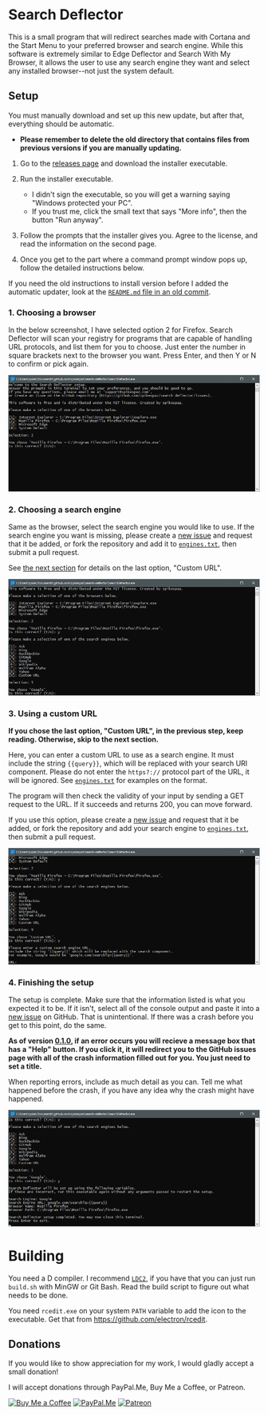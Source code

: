 # Search Deflector

This is a small program that will redirect searches made with Cortana and the Start Menu to your preferred browser and search engine. While this software is extremely similar to Edge Deflector and Search With My Browser, it allows the user to use any search engine they want and select any installed browser--not just the system default.

## Setup

You must manually download and set up this new update, but after that, everything should be automatic.

* **Please remember to delete the old directory that contains files from previous versions if you are manually updating.**

1. Go to the [releases page](https://github.com/spikespaz/search-deflector/releases) and download the installer executable.

2. Run the installer executable.
   * I didn't sign the executable, so you will get a warning saying "Windows protected your PC".
   * If you trust me, click the small text that says "More info", then the button "Run anyway".

3. Follow the prompts that the installer gives you. Agree to the license, and read the information on the second page.

4. Once you get to the part where a command prompt window pops up, follow the detailed instructions below.


If you need the old instructions to install version before I added the automatic updater, look at the [`README.md` file in an old commit](https://github.com/spikespaz/search-deflector/blob/3a5dd058c675f59e9aede303d6b333a29d94306a/README.md).


### 1. Choosing a browser

In the below screenshot, I have selected option 2 for Firefox. Search Deflector will scan your registry for programs that are capable of handling URL protocols, and list them for you to choose. Just enter the number in square brackets next to the browser you want. Press Enter, and then Y or N to confirm or pick again.

![Setup Screenshot 1](screenshots/setup-0.png)

### 2. Choosing a search engine

Same as the browser, select the search engine you would like to use. If the search engine you want is missing, please create a [new issue](https://github.com/spikespaz/search-deflector/issues/new) and request that it be added, or fork the repository and add it to [`engines.txt`](https://github.com/spikespaz/search-deflector/blob/master/engines.txt), then submit a pull request.

See [the next section](#3-using-a-custom-url) for details on the last option, "Custom URL".

![Setup Screenshot 2](screenshots/setup-1.png)

### 3. Using a custom URL

**If you chose the last option, "Custom URL", in the previous step, keep reading. Otherwise, skip to the next section.**

Here, you can enter a custom URL to use as a search engine. It must include the string `{{query}}`, which will be replaced with your search URI component. Please do not enter the `https?://` protocol part of the URL, it will be ignored. See [`engines.txt`](https://github.com/spikespaz/search-deflector/blob/master/engines.txt) for examples on the format.

The program will then check the validity of your input by sending a GET request to the URL. If it succeeds and returns 200, you can move forward.

If you use this option, please create a [new issue](https://github.com/spikespaz/search-deflector/issues/new) and request that it be added, or fork the repository and add your search engine to [`engines.txt`](https://github.com/spikespaz/search-deflector/blob/master/engines.txt), then submit a pull request.

![Setup Screenshot 3](screenshots/setup-2.png)

### 4. Finishing the setup

The setup is complete. Make sure that the information listed is what you expected it to be. If it isn't, select all of the console output and paste it into a [new issue](https://github.com/spikespaz/search-deflector/issues/new) on GitHub. That is unintentional. If there was a crash before you get to this point, do the same.

**As of version [0.1.0](https://github.com/spikespaz/releases/tag/0.1.0), if an error occurs you will recieve a message box that has a "Help" button. If you click it, it will redirect you to the GitHub issues page with all of the crash information filled out for you. You just need to set a title.**

When reporting errors, include as much detail as you can. Tell me what happened before the crash, if you have any idea why the crash might have happened.

![Setup Screenshot 4](screenshots/setup-3.png)

# Building

You need a D compiler. I recommend [`LDC2`](https://github.com/ldc-developers/ldc/releases), if you have that you can just run `build.sh` with MinGW or Git Bash. Read the build script to figure out what needs to be done.

You need `rcedit.exe` on your system `PATH` variable to add the icon to the executable. Get that from https://github.com/electron/rcedit.

## Donations

If you would like to show appreciation for my work, I would gladly accept a small donation!

I will accept donations through PayPal.Me, Buy Me a Coffee, or Patreon.

[![Buy Me a Coffee](https://i.imgur.com/fN422E7.png)](https://buymeacoffee.com/spikespaz)
[![PayPal.Me](https://i.imgur.com/JWkunGi.png)](https://paypal.me/spikespaz)
[![Patreon](https://i.imgur.com/K05b2RO.png)](https://patreon.com/spikespaz)
